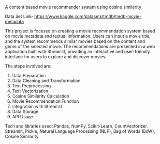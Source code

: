 A content based movie recommender system using cosine similarity

Data Set Link-
https://www.kaggle.com/datasets/tmdb/tmdb-movie-metadata

This project is focused on creating a movie recommendation system based on movie metadata and textual information. Users can input a movie title, and the system recommends similar movies based on the content and genre of the selected movie. The recommendations are presented in a web application built with Streamlit, providing an interactive and user-friendly interface for users to explore and discover movies.

The steps involved are:
1) Data Preparation
2) Data Cleaning and Transformation
3) Text Preprocessing
4) Text Vectorization
5) Cosine Similarity Calculation
6) Movie Recommendation Function
7) Integration with Streamlit
8) Data Storage
9) API Usage

Tech and libraries used: Pandas, NumPy, Scikit-Learn, CountVectorizer, Streamlit, Pickle, Natural Language Processing (NLP), Bag of Words (BoW), Cosine Similarity.
